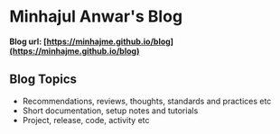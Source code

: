 # Minhajul Anwar's Blog

**Blog url: [https://minhajme.github.io/blog](https://minhajme.github.io/blog)**

## Blog Topics

- Recommendations, reviews, thoughts, standards and practices etc
- Short documentation, setup notes and tutorials
- Project, release, code, activity etc
